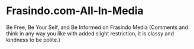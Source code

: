 # Frasindo.com-All-In-Media
Be Free, Be Your Self, and Be Informed on Frasindo Media 
(Comments and think in any way you like with added slight restriction, it is classy and kindness to be polite.)
